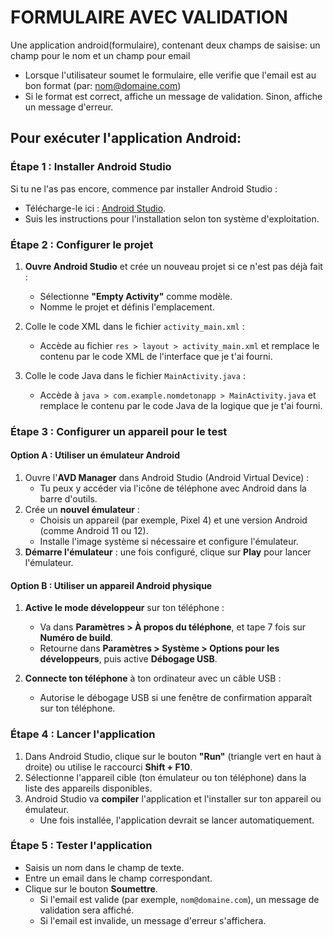 # FORMULAIRE AVEC VALIDATION

Une application android(formulaire), contenant deux champs de saisise: un champ pour le nom et un champ pour email
- Lorsque l'utilisateur soumet le formulaire, elle verifie que l'email est au bon format (par: nom@domaine.com)
- Si le format est correct, affiche un message de validation. Sinon, affiche un message d'erreur.

## Pour exécuter l'application Android:

### Étape 1 : Installer Android Studio
Si tu ne l'as pas encore, commence par installer Android Studio :
- Télécharge-le ici : [Android Studio](https://developer.android.com/studio).
- Suis les instructions pour l'installation selon ton système d'exploitation.

### Étape 2 : Configurer le projet
1. **Ouvre Android Studio** et crée un nouveau projet si ce n'est pas déjà fait :
   - Sélectionne **"Empty Activity"** comme modèle.
   - Nomme le projet et définis l'emplacement.
   
2. Colle le code XML dans le fichier `activity_main.xml` :
   - Accède au fichier `res > layout > activity_main.xml` et remplace le contenu par le code XML de l'interface que je t'ai fourni.

3. Colle le code Java dans le fichier `MainActivity.java` :
   - Accède à `java > com.example.nomdetonapp > MainActivity.java` et remplace le contenu par le code Java de la logique que je t'ai fourni.

### Étape 3 : Configurer un appareil pour le test

#### Option A : Utiliser un émulateur Android
1. Ouvre l'**AVD Manager** dans Android Studio (Android Virtual Device) :
   - Tu peux y accéder via l'icône de téléphone avec Android dans la barre d'outils.
2. Crée un **nouvel émulateur** :
   - Choisis un appareil (par exemple, Pixel 4) et une version Android (comme Android 11 ou 12).
   - Installe l'image système si nécessaire et configure l'émulateur.
3. **Démarre l'émulateur** : une fois configuré, clique sur **Play** pour lancer l'émulateur.

#### Option B : Utiliser un appareil Android physique
1. **Active le mode développeur** sur ton téléphone :
   - Va dans **Paramètres > À propos du téléphone**, et tape 7 fois sur **Numéro de build**.
   - Retourne dans **Paramètres > Système > Options pour les développeurs**, puis active **Débogage USB**.
   
2. **Connecte ton téléphone** à ton ordinateur avec un câble USB :
   - Autorise le débogage USB si une fenêtre de confirmation apparaît sur ton téléphone.

### Étape 4 : Lancer l'application
1. Dans Android Studio, clique sur le bouton **"Run"** (triangle vert en haut à droite) ou utilise le raccourci **Shift + F10**.
2. Sélectionne l'appareil cible (ton émulateur ou ton téléphone) dans la liste des appareils disponibles.
3. Android Studio va **compiler** l'application et l'installer sur ton appareil ou émulateur.
   - Une fois installée, l'application devrait se lancer automatiquement.

### Étape 5 : Tester l'application
- Saisis un nom dans le champ de texte.
- Entre un email dans le champ correspondant.
- Clique sur le bouton **Soumettre**.
   - Si l'email est valide (par exemple, `nom@domaine.com`), un message de validation sera affiché.
   - Si l'email est invalide, un message d'erreur s'affichera.

